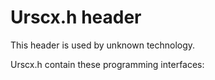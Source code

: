 # Urscx.h header


This header is used by unknown technology.

Urscx.h contain these programming interfaces:

